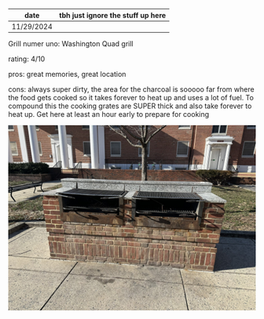 | date       | tbh just ignore the stuff up here |
| ---------- | --------------------------------- |
| 11/29/2024 | 


Grill numer uno: Washington Quad grill

rating: 4/10

pros: great memories, great location

cons: always super dirty, the area for the charcoal is sooooo far from where the food gets cooked so it takes forever to heat up and uses a lot of fuel. To compound this the cooking grates are SUPER thick and also take forever to heat up. Get here at least an hour early to prepare for cooking

![Quad Grill](/content/grill/images/IMG_9025.JPEG)